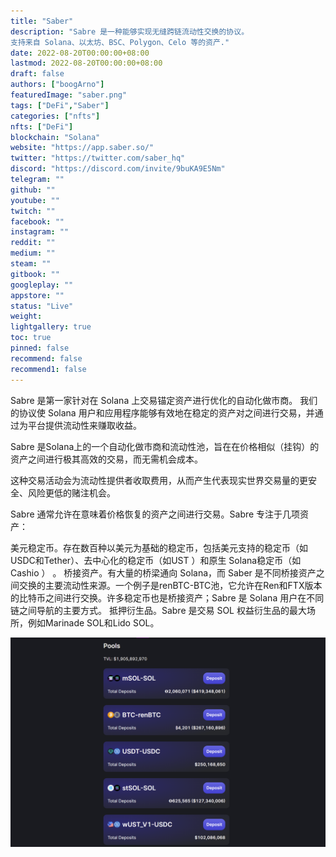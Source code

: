 ```yaml
---
title: "Saber"
description: "Sabre 是一种能够实现无缝跨链流动性交换的协议。
支持来自 Solana、以太坊、BSC、Polygon、Celo 等的资产."
date: 2022-08-20T00:00:00+08:00
lastmod: 2022-08-20T00:00:00+08:00
draft: false
authors: ["boogArno"]
featuredImage: "saber.png"
tags: ["DeFi","Saber"]
categories: ["nfts"]
nfts: ["DeFi"]
blockchain: "Solana"
website: "https://app.saber.so/"
twitter: "https://twitter.com/saber_hq"
discord: "https://discord.com/invite/9buKA9E5Nm"
telegram: ""
github: ""
youtube: ""
twitch: ""
facebook: ""
instagram: ""
reddit: ""
medium: ""
steam: ""
gitbook: ""
googleplay: ""
appstore: ""
status: "Live"
weight: 
lightgallery: true
toc: true
pinned: false
recommend: false
recommend1: false
---
```

Sabre 是第一家针对在 Solana 上交易锚定资产进行优化的自动化做市商。 我们的协议使 Solana 用户和应用程序能够有效地在稳定的资产对之间进行交易，并通过为平台提供流动性来赚取收益。

Sabre 是Solana上的一个自动化做市商和流动性池，旨在在价格相似（挂钩）的资产之间进行极其高效的交易，而无需机会成本。

这种交易活动会为流动性提供者收取费用，从而产生代表现实世界交易量的更安全、风险更低的赌注机会。

Sabre 通常允许在意味着价格恢复的资产之间进行交易。Sabre 专注于几项资产：

美元稳定币。存在数百种以美元为基础的稳定币，包括美元支持的稳定币（如USDC和Tether）、去中心化的稳定币（如UST ）和原生 Solana稳定币（如Cashio ） 。
桥接资产。有大量的桥梁通向 Solana，而 Saber 是不同桥接资产之间交换的主要流动性来源。一个例子是renBTC-BTC池，它允许在Ren和FTX版本的比特币之间进行交换。许多稳定币也是桥接资产；Sabre 是 Solana 用户在不同链之间导航的主要方式。
抵押衍生品。Sabre 是交易 SOL 权益衍生品的最大场所，例如Marinade SOL和Lido SOL。

![saber-dapp-defi-solana-image2_7a78de8519ec05529571d74d8513465c](saber-dapp-defi-solana-image2_7a78de8519ec05529571d74d8513465c.png)